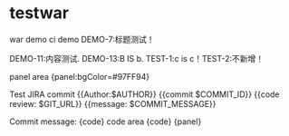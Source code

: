 # testwar
war demo
ci demo
DEMO-7:标题测试！

DEMO-11:内容测试. DEMO-13:B IS b. TEST-1:c is c！TEST-2:不新增！

panel area
{panel:bgColor=#97FF94}

Test JIRA commit
{{Author:$AUTHOR}}
{{commit                   $COMMIT_ID}}
{{code review:         $GIT_URL}}
{{message:              $COMMIT_MESSAGE}}

Commit message:
{code}
code area
{code}
{panel}
